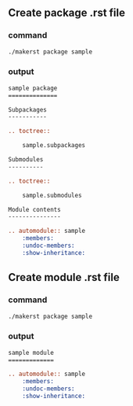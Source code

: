 ## Create package .rst file

### command

```bash
./makerst package sample
```

### output

```rst
sample package
==============

Subpackages
-----------

.. toctree::

    sample.subpackages

Submodules
----------

.. toctree::

    sample.submodules

Module contents
---------------

.. automodule:: sample
    :members:
    :undoc-members:
    :show-inheritance:
```

## Create module .rst file

### command

```bash
./makerst package sample
```

### output

```rst
sample module
=============

.. automodule:: sample
    :members:
    :undoc-members:
    :show-inheritance:
```
